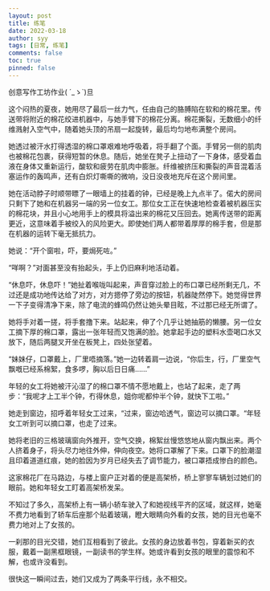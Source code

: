 ```yaml
---
layout: post
title: 练笔
date: 2022-03-18
author: syy
tags: [日常, 练笔]
comments: false
toc: true
pinned: false
---
```


创意写作工坊作业( ´_ゝ`)旦

这个闷热的夏夜，她用尽了最后一丝力气，任由自己的胳膊陷在软和的棉花里。传送带将附近的棉花绞进机器中，与她手臂下的棉花分离。棉花撕裂，无数细小的纤维溅射入空气中，随着她头顶的吊扇一起旋转，最后均匀地布满整个房间。

<!-- more -->

她透过被汗水打得透湿的棉口罩艰难地呼吸着，将手翻了个面。手臂另一侧的肌肉也被棉花包裹，获得短暂的休息。随后，她坐在凳子上扭动了一下身体，感受着血液在身体又重新运行，酸软和疲劳在肌肉中膨胀。纤维被挤压和撕裂的声音混着活塞运作的轰鸣声，还有白炽灯嘶嘶的微响，没日没夜地充斥在这个房间里。

她在活动脖子时顺带瞟了一眼墙上的挂着的钟，已经是晚上九点半了。偌大的房间只剩下了她和在机器另一端的另一位女工。那位女工正在快速地检查着被机器压实的棉花块，并且小心地用手上的模具将溢出来的棉花又压回去。她离传送带的距离更近，这意味着手被绞入的风险更大。即使她们两人都带着厚厚的棉手套，但是那在机器的运转下毫无抵抗力。

她说：“开个窗啦，吓，要焗死咗。”

“咩啊？”对面甚至没有抬起头，手上仍旧麻利地活动着。

“休息吓，休息吓！”她扯着喉咙叫起来，声音穿过脸上的布口罩已经所剩无几，不过还是成功地传达给了对方，对方摁停了旁边的按钮，机器陡然停下。她觉得世界一下子变得清净下来，除了电流的蜂鸣仍然让她头晕目眩，不过那已经无所谓了。

她将手对着一搓，将手套撸下来。站起来，伸了个几乎让她抽筋的懒腰。另一位女工摘下厚的棉口罩，露出一张年轻而又饱满的脸。她拿起手边的塑料水壶喝口水又放下，随后两腿叉开坐在板凳上，四处张望着。

“妹妹仔，口罩戴上，厂里唔摘落。”她一边转着肩一边说，“你后生，行，厂里空气飘嘅已经系棉絮，食多啰，胸以后日日痛……”

年轻的女工将她被汗沁湿了的棉口罩不情不愿地戴上，也站了起来，走了两步：“我呢才上工半个钟，冇得休息，姐你呢都仲半个钟，就快下工啦。”

她走到窗边，招呼着年轻女工过来，“过来，窗边哈透气，窗边可以摘口罩。“年轻女工听到可以摘口罩，也走了过来。

她将老旧的三格玻璃窗向外推开，空气交换，棉絮丝慢悠悠地从窗内飘出来。两个人挤着身子，将头尽力地往外伸，伸向夜空。她将口罩解了下来。口罩下的脸潮湿且印着道道红痕，她的脸因为岁月已经失去了调节能力，被口罩捂成惨白的颜色。

这家棉花厂在马路边，与楼上窗户正对着的便是高架桥，桥上寥寥车辆划过她们的眼前。她和年轻女工盯着高架桥发呆。

不知过了多久，高架桥上有一辆小轿车驶入了和她视线平齐的区域，就这样，她毫不费力地看到了轿车后座那个贴着玻璃，瞪大眼睛向外看的女孩，她的目光也毫不费力地对上了女孩的。

一刹那的目光交错，她们互相看到了彼此。女孩的身边放着书包，穿着新买的衣服，戴着一副黑框眼镜，一副读书的学生样。她或许看到女孩的眼里的震惊和不解，也或许没看到。

很快这一瞬间过去，她们又成为了两条平行线，永不相交。